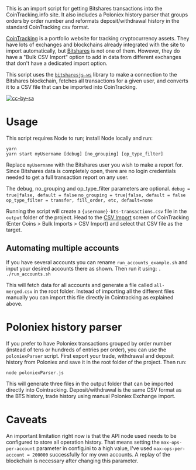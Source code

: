 This is an import script for getting Bitshares transactions into the CoinTracking.info site. It also includes a Poloniex history parser that groups orders by order number and reformats deposit/withdrawal history in the standard CoinTracking csv format.

[CoinTracking](https://cointracking.info) is a portfolio website for tracking cryptocurrency assets. They have lots of exchanges and blockchains already integrated with the site to import automatically, but [Bitshares](https://bitshares.org/) is not one of them. However, they do have a "Bulk CSV Import" option to add in data from different exchanges that don't have a dedicated import option.

This script uses the [`bitsharesjs-ws`](https://github.com/bitshares/bitsharesjs-ws) library to make a connection to the Bitshares blockchain, fetches all transactions for a given user, and converts it to a CSV file that can be imported into CoinTracking.

[![cc-by-sa](https://i.creativecommons.org/l/by-sa/4.0/88x31.png)](http://creativecommons.org/licenses/by-sa/4.0/)

# Usage

This script requires Node to run; install Node locally and run:

```
yarn
yarn start myUsername [debug] [no_grouping] [op_type_filter]
```

Replace `myUsername` with the Bitshares user you wish to make a report for. Since Bitshares data is completely open, there are no login credentials needed to get a full transaction report on any user.

The debug, no_grouping and op_type_filter parameters are optional.
`debug = true|false, default = false`
`no_grouping = true|false, default = false`
`op_type_filter = transfer, fill_order, etc, default=none`

Running the script will create a `{username}-bts-transactions.csv` file in the `output` folder of the project. Head to the [CSV Import](https://cointracking.info/import/import_csv/) screen of CoinTracking (Enter Coins > Bulk Imports > CSV Import) and select that CSV file as the target.

## Automating multiple accounts

If you have several accounts you can rename `run_accounts_example.sh` and input your desired accounts there as shown. Then run it using:
`. ./run_accounts.sh`

This will fetch data for all accounts and generate a file called `all-merged.csv` in the root folder. Instead of importing all the different files manually you can import this file directly in Cointracking as explained above.

# Poloniex history parser

If you prefer to have Poloniex transactions grouped by order number (instead of tens or hundreds of entries per order), you can use the `poloniexParser` script. First export your trade, withdrawal and deposit history from Poloniex and save it in the root folder of the project. Then run:

`node poloniexParser.js`

This will generate three files in the output folder that can be imported directly into Cointracking. Deposit/withdrawal is the same CSV format as the BTS history, trade history using manual Poloniex Exchange import.

# Caveats

An important limitation right now is that the API node used needs to be configured to store all operation history. That means setting the `max-ops-per-account` parameter in config.ini to a high value, I've used `max-ops-per-account = 200000` successfully for my own accounts. A replay of the blockchain is necessary after changing this parameter.
